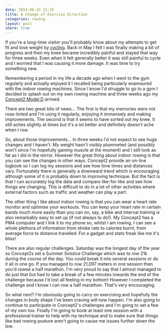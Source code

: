 ```yaml
---
date: 2014-06-23 22:15
title: A Change of Exercise Direction
categories: rowing
layout: post
share: true
---
```


If you're a long-time visitor you'll probably know about my attempts to get fit and lose weight by [cycling](http://swwritings.com/tag/cycling). Back in May I felt I was finally making a bit of progress and then my knee became incredibly painful and stayed that way for three weeks. Even when it felt generally better it was still painful to cycle and I worried that I was causing it more damage. It was time to try something new.

Remembering a period in my life a decade ago when I went to the gym regularly and actually enjoyed it I recalled being particularly enamoured with the indoor rowing machines.  Since I know I'd struggle to go to a gym I decided to splash out on my own rowing machine and three weeks ago my [Concept2 Model D](http://www.concept2.co.uk/indoor-rowers/model-d) arrived.

There are two great bits of news... The first is that my memories were not rose-tinted and I'm using it regularly, enjoying it immensely and making improvements. The second is that it seems to have sorted out my knee. It still aches slightly at times but it's a lot better and definitely doesn't ache when I row.

So, about those improvements... In three weeks I'd not expect to see huge changes and I haven't. My weight hasn't visibly plummeted (and possibly won't since I'm hopefully gaining muscle at the moment) and I still look as fat as I did in the mirror. However the great thing about indoor rowing is that you can see the changes in other ways. Concept2 provide an on-line logbook so I can log my sessions and see how time times and distances vary. Fortunately there is generally a downward trend which is encouraging although some of it is probably down to improving technique. But the fact is that I can accurately log the data and compare like-for-like and see how things are changing. This is difficult to do in a lot of other activities where external factors such as traffic and weather can play a part.

The other thing I like about indoor rowing is that you can wear a heart rate monitor and optimise your workouts. You can keep your heart rate in certain bands much more easily than you can on, say, a bike and interval training is also remarkably easy to set up (if not always to do!). My Concept2 has a PM4 computer and I link it to my phone so, whilst I am rowing, I can see a whole plethora of information from stroke rate to calories burnt, from average force to distance travelled. For a gadget and stats freak like me it's bliss!

There are also regular challenges. Saturday was the longest day of the year so Concept2s set a Summer Solstice Challenge which was to row 21k during the course of the day. You could break it into several sessions or do it all in one go. If you managed to row 21,097 meters in one session then you'd rowed a half marathon. I'm very proud to say that I almost managed to do just that but had to take a break of a few minutes towards the end of the challenge because I'd lost all feeling in my bottom! However I completed the challenge and I know I can row a half marathon. That's very encouraging.

So what next? I'm obviously going to carry on exercising and hopefully the changes in body shape I've been craving will now happen. I'm also going to continue to participate in Concept2's challenges and I'm going to set a few of my own too. Finally I'm going to book at least one session with a professional trainer to help with my technique and to make sure that things like bad rowing posture aren't going to cause me issues further down the line.
